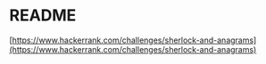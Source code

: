 # README

[https://www.hackerrank.com/challenges/sherlock-and-anagrams](https://www.hackerrank.com/challenges/sherlock-and-anagrams)
